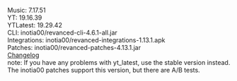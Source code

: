 Music: 7.17.51  
YT: 19.16.39  
YTLatest: 19.29.42  
CLI: inotia00/revanced-cli-4.6.1-all.jar  
Integrations: inotia00/revanced-integrations-1.13.1.apk  
Patches: inotia00/revanced-patches-4.13.1.jar  
[Changelog](https://github.com/inotia00/revanced-patches/releases/tag/v4.13.1)  
note: If you have any problems with yt_latest, use the stable version instead. The inotia00 patches support this version, but there are A/B tests.  
